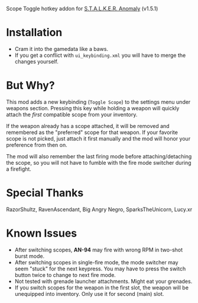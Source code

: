 Scope Toggle hotkey addon for [S.T.A.L.K.E.R. Anomaly](https://www.moddb.com/mods/stalker-anomaly) (v1.5.1)

# Installation
* Cram it into the gamedata like a baws.
* If you get a conflict with `ui_keybinding.xml` you will have to merge the changes yourself.

# But Why?
This mod adds a new keybinding (`Toggle Scope`) to the settings menu under weapons section. Pressing this key while holding a weapon will quickly attach the *first* compatible scope from your inventory.

If the weapon already has a scope attached, it will be removed and remembered as the "preferred" scope for that weapon. If your favorite scope is not picked, just attach it first manually and the mod will honor your preference from then on.

The mod will also remember the last firing mode before attaching/detaching the scope, so you will not have to fumble with the fire mode switcher during a firefight.

# Special Thanks
RazorShultz, RavenAscendant, Big Angry Negro, SparksTheUnicorn, Lucy.xr

# Known Issues
* After switching scopes, **AN-94** may fire with wrong RPM in two-shot burst mode.
* After switching scopes in single-fire mode, the mode switcher may seem "stuck" for the next keypress. You may have to press the switch button twice to change to next fire mode.
* Not tested with grenade launcher attachments. Might eat your grenades. 
* If you switch scopes for the weapon in the first slot, the weapon will be unequipped into inventory. Only use it for second (main) slot.
